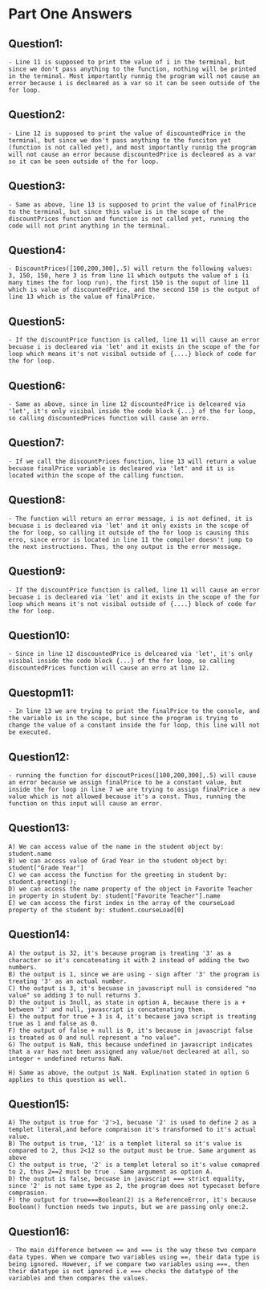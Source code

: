 # Part One Answers 

## Question1:
	- Line 11 is supposed to print the value of i in the terminal, but since we don't pass anything to the function, nothing will be printed in the terminal. Most importantly runnig the program will not cause an error because i is decleared as a var so it can be seen outside of the for loop.
## Question2: 
	- Line 12 is supposed to print the value of discountedPrice in the terminal, but since we don't pass anything to the funciton yet (function is not called yet), and most importantly runnig the program will not cause an error because discountedPrice is decleared as a var so it can be seen outside of the for loop.

## Question3: 
	- Same as above, line 13 is supposed to print the value of finalPrice to the terminal, but since this value is in the scope of the discountPrices function and function is not called yet, running the code will not print anything in the terminal. 
## Question4:
	- DiscountPrices([100,200,300],.5) will return the following values: 3, 150, 150, here 3 is from line 11 which outputs the value of i (i many times the for loop run), the first 150 is the ouput of line 11 which is value of discountedPrice, and the second 150 is the output of line 13 which is the value of finalPrice. 
## Question5:
	- If the discountPrice function is called, line 11 will cause an error becuase i is decleared via 'let' and it exists in the scope of the for loop which means it's not visibal outside of {....} block of code for the for loop. 
## Question6: 
	- Same as above, since in line 12 discountedPrice is delceared via 'let', it's only visibal inside the code block {...} of the for loop, so calling discountedPrices function will cause an erro. 
## Question7:
	- If we call the discountPrices function, line 13 will return a value becuase finalPrice variable is decleared via 'let' and it is is located within the scope of the calling function. 																								
## Question8:
	- The function will return an error message, i is not defined, it is becuase i is decleared via 'let' and it only exists in the scope of the for loop, so calling it outside of the for loop is causing this erro, since error is located in line 11 the compiler doesn't jump to the next instructions. Thus, the ony output is the error message. 
## Question9:
	- If the discountPrice function is called, line 11 will cause an error becuase i is decleared via 'let' and it exists in the scope of the for loop which means it's not visibal outside of {....} block of code for the for loop. 
## Question10: 
	- Since in line 12 discountedPrice is delceared via 'let', it's only visibal inside the code block {...} of the for loop, so calling discountedPrices function will cause an erro at line 12. 
## Questopm11:
	- In line 13 we are trying to print the finalPrice to the console, and the variable is in the scope, but since the program is trying to change the value of a constant inside the for loop, this line will not be executed. 
## Question12: 	
	- running the function for discoutPrices([100,200,300],.5) will cause an error because we assign finalPrice to be a constant value, but inside the for loop in line 7 we are trying to assign finalPrice a new value which is not allowed because it's a const. Thus, running the function on this input will cause an error. 
## Question13: 
	A) We can access value of the name in the student object by:  student.name
	B) we can access value of Grad Year in the student object by: student["Grade Year"] 
	C) we can access the function for the greeting in student by: student.greeting();
	D) we can access the name property of the object in Favorite Teacher in property in student by: student["Favorite Teacher"].name 
	E) we can access the first index in the array of the courseLoad property of the student by: student.courseLoad[0]
## Question14:
	A) the output is 32, it's because program is treating '3' as a character so it's concatenating it with 2 instead of adding the two numbers.
	B) the output is 1, since we are using - sign after '3' the program is treating '3' as an actual number. 
	C) the output is 3, it's becuase in javascript null is considered "no value" so adding 3 to null returns 3. 
	D) the output is 3null, as state in option A, because there is a + between '3' and null, javascript is concatenating them. 
	E) the output for true + 3 is 4, it's because java script is treating true as 1 and false as 0. 
	F) the output of false + null is 0, it's because in javascript false is treated as 0 and null represent a "no value".
	G) The output is NaN, this because undefined in javascript indicates that a var has not been assigned any value/not decleared at all, so integer + undefined returns NaN. 

	H) Same as above, the output is NaN. Explination stated in option G applies to this question as well. 
## Question15:
	A) The output is true for '2'>1, becuase '2' is used to define 2 as a templet literal,and before compraison it's transformed to it's actual value.
	B) The output is true, '12' is a templet literal so it's value is compared to 2, thus 2<12 so the output must be true. Same argument as above
	C) the output is true, '2' is a templet leteral so it's value comapred to 2, thus 2==2 must be true . Same argument as option A.
	D) the ouptut is false, becuase in javascript === strict equality, since '2' is not same type as 2, the program does not typecaset before comprasion.
	F) the output for true===Boolean(2) is a ReferenceError, it's because Boolean() function needs two inputs, but we are passing only one:2. 

## Question16:
	- The main difference between == and === is the way these two compare data types. When we compare two variables using ==, their data type is being ignored. However, if we compare two variables using ===, then their datatype is not ignored i.e === checks the datatype of the variables and then compares the values. 
